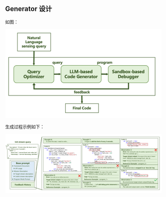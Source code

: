## Generator 设计

如图：

![generator_arch.png](..%2Fimg%2Fgenerator_arch.png)

生成过程示例如下：

![generator_example.png](..%2Fimg%2Fgenerator_example.png)